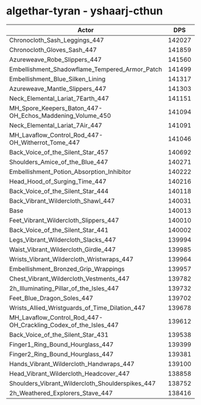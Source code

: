 # algethar-tyran - yshaarj-cthun
| Actor | DPS | Increase |
|---|:---:|:---:|
|Chronocloth_Sash_Leggings_447|142027|1.44%|
|Chronocloth_Gloves_Sash_447|141859|1.32%|
|Azureweave_Robe_Slippers_447|141560|1.10%|
|Embellishment_Shadowflame_Tempered_Armor_Patch|141499|1.06%|
|Embellishment_Blue_Silken_Lining|141317|0.93%|
|Azureweave_Mantle_Slippers_447|141303|0.92%|
|Neck_Elemental_Lariat_7Earth_447|141151|0.81%|
|MH_Spore_Keepers_Baton_447-OH_Echos_Maddening_Volume_450|141094|0.77%|
|Neck_Elemental_Lariat_7Air_447|141091|0.77%|
|MH_Lavaflow_Control_Rod_447-OH_Witherrot_Tome_447|141046|0.74%|
|Back_Voice_of_the_Silent_Star_457|140692|0.48%|
|Shoulders_Amice_of_the_Blue_447|140271|0.18%|
|Embellishment_Potion_Absorption_Inhibitor|140222|0.15%|
|Head_Hood_of_Surging_Time_447|140216|0.14%|
|Back_Voice_of_the_Silent_Star_444|140118|0.07%|
|Back_Vibrant_Wildercloth_Shawl_447|140031|0.01%|
|Base|140013|0.00%|
|Feet_Vibrant_Wildercloth_Slippers_447|140010|0.00%|
|Back_Voice_of_the_Silent_Star_441|140002|-0.01%|
|Legs_Vibrant_Wildercloth_Slacks_447|139994|-0.01%|
|Waist_Vibrant_Wildercloth_Girdle_447|139985|-0.02%|
|Wrists_Vibrant_Wildercloth_Wristwraps_447|139964|-0.03%|
|Embellishment_Bronzed_Grip_Wrappings|139957|-0.04%|
|Chest_Vibrant_Wildercloth_Vestments_447|139782|-0.16%|
|2h_Illuminating_Pillar_of_the_Isles_447|139732|-0.20%|
|Feet_Blue_Dragon_Soles_447|139702|-0.22%|
|Wrists_Allied_Wristguards_of_Time_Dilation_447|139678|-0.24%|
|MH_Lavaflow_Control_Rod_447-OH_Crackling_Codex_of_the_Isles_447|139612|-0.29%|
|Back_Voice_of_the_Silent_Star_431|139538|-0.34%|
|Finger1_Ring_Bound_Hourglass_447|139399|-0.44%|
|Finger2_Ring_Bound_Hourglass_447|139381|-0.45%|
|Hands_Vibrant_Wildercloth_Handwraps_447|139100|-0.65%|
|Head_Vibrant_Wildercloth_Headcover_447|138858|-0.82%|
|Shoulders_Vibrant_Wildercloth_Shoulderspikes_447|138752|-0.90%|
|2h_Weathered_Explorers_Stave_447|138416|-1.14%|
